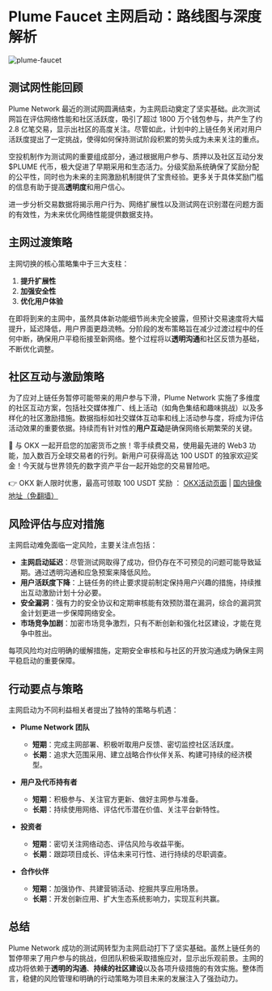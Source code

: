 # Plume Faucet 主网启动：路线图与深度解析

![plume-faucet](https://www.jmhbdh.com/wp-content/img/573587549.webp)

## 测试网性能回顾

Plume Network 最近的测试网圆满结束，为主网启动奠定了坚实基础。此次测试网旨在评估网络性能和社区活跃度，吸引了超过 1800 万个钱包参与，共产生了约 2.8 亿笔交易，显示出社区的高度关注。尽管如此，计划中的上链任务关闭对用户活跃度提出了一定挑战，使得如何保持测试阶段积累的势头成为未来关注的重点。

空投机制作为测试网的重要组成部分，通过根据用户参与、质押以及社区互动分发 $PLUME 代币，极大促进了早期采用和生态活力。分级奖励系统确保了奖励分配的公平性，同时也为未来的主网激励机制提供了宝贵经验。更多关于具体奖励门槛的信息有助于提高**透明度**和用户信心。

进一步分析交易数据将揭示用户行为、网络扩展性以及测试网在识别潜在问题方面的有效性，为未来优化网络性能提供数据支持。

## 主网过渡策略

主网切换的核心策略集中于三大支柱：  
1. **提升扩展性**  
2. **加强安全性**  
3. **优化用户体验**

在即将到来的主网中，虽然具体新功能细节尚未完全披露，但预计交易速度将大幅提升，延迟降低，用户界面更趋流畅。分阶段的发布策略旨在减少过渡过程中的任何中断，确保用户平稳衔接至新网络。整个过程将以**透明沟通**和社区反馈为基础，不断优化调整。

## 社区互动与激励策略

为了应对上链任务暂停可能带来的用户参与下滑，Plume Network 实施了多维度的社区互动方案，包括社交媒体推广、线上活动（如角色集结和趣味挑战）以及多样化的社区激励措施。数据指标如社交媒体互动率和线上活动参与度，将成为评估活动效果的重要依据。持续而有针对性的**用户互动**是确保网络长期繁荣的关键。

🚀 与 OKX 一起开启您的加密货币之旅！零手续费交易，使用最先进的 Web3 功能，加入数百万全球交易者的行列。新用户可获得高达 100 USDT 的独家欢迎奖金！今天就与世界领先的数字资产平台一起开始您的交易冒险吧。

👉 OKX 新人限时优惠，最高可领取 100 USDT 奖励 ： [OKX活动页面](https://bit.ly/OKXe) | [国内镜像地址（免翻墙）](https://bit.ly/okX)

## 风险评估与应对措施

主网启动难免面临一定风险，主要关注点包括：

- **主网启动延迟**：尽管测试网取得了成功，但仍存在不可预见的问题可能导致延期。通过透明沟通和应急预案来降低风险。
- **用户活跃度下降**：上链任务的终止要求提前制定保持用户兴趣的措施，持续推出互动激励计划十分必要。
- **安全漏洞**：强有力的安全协议和定期审核能有效预防潜在漏洞，综合的漏洞赏金计划更进一步保障网络安全。
- **市场竞争加剧**：加密市场竞争激烈，只有不断创新和强化社区建设，才能在竞争中胜出。

每项风险均对应明确的缓解措施，定期安全审核和与社区的开放沟通成为确保主网平稳启动的重要保障。

## 行动要点与策略

主网启动为不同利益相关者提出了独特的策略与机遇：

- **Plume Network 团队**  
  - **短期**：完成主网部署、积极听取用户反馈、密切监控社区活跃度。  
  - **长期**：追求大范围采用、建立战略合作伙伴关系、构建可持续的经济模型。

- **用户及代币持有者**  
  - **短期**：积极参与、关注官方更新、做好主网参与准备。  
  - **长期**：持续使用网络、评估代币潜在价值、关注平台新特性。

- **投资者**  
  - **短期**：密切关注网络动态、评估风险与收益平衡。  
  - **长期**：跟踪项目成长、评估未来可行性、进行持续的尽职调查。

- **合作伙伴**  
  - **短期**：加强协作、共建营销活动、挖掘共享应用场景。  
  - **长期**：开发创新应用、扩大生态系统影响力，实现互利共赢。

## 总结

Plume Network 成功的测试网转型为主网启动打下了坚实基础。虽然上链任务的暂停带来了用户参与的挑战，但团队积极采取措施应对，显示出乐观前景。主网的成功将依赖于**透明的沟通**、**持续的社区建设**以及各项升级措施的有效实施。整体而言，稳健的风险管理和明确的行动策略为项目未来的发展注入了强劲动力。